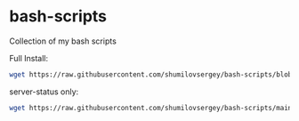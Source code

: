 # bash-scripts
Collection of my bash scripts 


Full Install:

```bash
wget https://raw.githubusercontent.com/shumilovsergey/bash-scripts/blob/main/main-setup.sh && chmod +x main-setup.sh && ./main-setup.sh
```

server-status only:

```bash
wget https://raw.githubusercontent.com/shumilovsergey/bash-scripts/main/server-status.sh && chmod +x server-status.sh && ./server-status.sh
```


